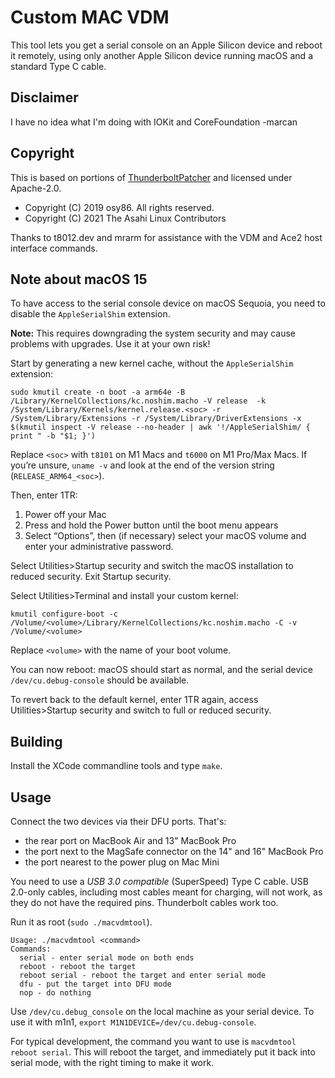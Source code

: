 # Custom MAC VDM

This tool lets you get a serial console on an Apple Silicon device and reboot it remotely, using only another Apple Silicon device running macOS and a standard Type C cable.

## Disclaimer

I have no idea what I'm doing with IOKit and CoreFoundation -marcan

## Copyright

This is based on portions of [ThunderboltPatcher](https://github.com/osy/ThunderboltPatcher) and licensed under Apache-2.0.

* Copyright (C) 2019 osy86. All rights reserved.
* Copyright (C) 2021 The Asahi Linux Contributors

Thanks to t8012.dev and mrarm for assistance with the VDM and Ace2 host interface commands.

## Note about macOS 15

To have access to the serial console device on macOS Sequoia, you need to disable the `AppleSerialShim` extension.

**Note:** This requires downgrading the system security and may cause problems with upgrades. Use it at your own risk!

Start by generating a new kernel cache, without the `AppleSerialShim` extension:

```
sudo kmutil create -n boot -a arm64e -B /Library/KernelCollections/kc.noshim.macho -V release  -k /System/Library/Kernels/kernel.release.<soc> -r /System/Library/Extensions -r /System/Library/DriverExtensions -x $(kmutil inspect -V release --no-header | awk '!/AppleSerialShim/ { print " -b "$1; }')
```

Replace `<soc>` with `t8101` on M1 Macs and `t6000` on M1 Pro/Max Macs. If you’re unsure, `uname -v` and look at the end of the version string (`RELEASE_ARM64_<soc>`).

Then, enter 1TR:

1. Power off your Mac
2. Press and hold the Power button until the boot menu appears
3. Select “Options”, then (if necessary) select your macOS volume and enter your administrative password.

Select Utilities>Startup security and switch the macOS installation to reduced security. Exit Startup security.

Select Utilities>Terminal and install your custom kernel:

```
kmutil configure-boot -c /Volume/<volume>/Library/KernelCollections/kc.noshim.macho -C -v /Volume/<volume>
```

Replace `<volume>` with the name of your boot volume.

You can now reboot: macOS should start as normal, and the serial device `/dev/cu.debug-console` should be available.

To revert back to the default kernel, enter 1TR again, access Utilities>Startup security and switch to full or reduced security.

## Building

Install the XCode commandline tools and type `make`.

## Usage

Connect the two devices via their DFU ports. That's:
 - the rear port on MacBook Air and 13" MacBook Pro
 - the port next to the MagSafe connector on the 14" and 16" MacBook Pro
 - the port nearest to the power plug on Mac Mini

You need to use a *USB 3.0 compatible* (SuperSpeed) Type C cable. USB 2.0-only cables, including most cables meant for charging, will not work, as they do not have the required pins. Thunderbolt cables work too.

Run it as root (`sudo ./macvdmtool`).

```
Usage: ./macvdmtool <command>
Commands:
  serial - enter serial mode on both ends
  reboot - reboot the target
  reboot serial - reboot the target and enter serial mode
  dfu - put the target into DFU mode
  nop - do nothing
```

Use `/dev/cu.debug_console` on the local machine as your serial device. To use it with m1n1, `export M1N1DEVICE=/dev/cu.debug-console`.

For typical development, the command you want to use is `macvdmtool reboot serial`. This will reboot the target, and immediately put it back into serial mode, with the right timing to make it work.
